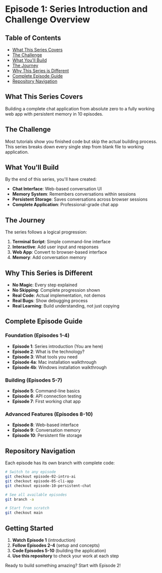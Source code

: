 # Episode 1: Series Introduction and Challenge Overview

## Table of Contents
- [What This Series Covers](#what-this-series-covers)
- [The Challenge](#the-challenge)
- [What You'll Build](#what-youll-build)
- [The Journey](#the-journey)
- [Why This Series is Different](#why-this-series-is-different)
- [Complete Episode Guide](#complete-episode-guide)
- [Repository Navigation](#repository-navigation)

## What This Series Covers
Building a complete chat application from absolute zero to a fully working web app with persistent memory in 10 episodes.

## The Challenge
Most tutorials show you finished code but skip the actual building process. This series breaks down every single step from blank file to working application.

## What You'll Build
By the end of this series, you'll have created:
- **Chat Interface**: Web-based conversation UI
- **Memory System**: Remembers conversations within sessions  
- **Persistent Storage**: Saves conversations across browser sessions
- **Complete Application**: Professional-grade chat app

## The Journey
The series follows a logical progression:

1. **Terminal Script**: Simple command-line interface
2. **Interactive**: Add user input and responses
3. **Web App**: Convert to browser-based interface  
4. **Memory**: Add conversation memory

## Why This Series is Different
- **No Magic**: Every step explained
- **No Skipping**: Complete progression shown
- **Real Code**: Actual implementation, not demos
- **Real Bugs**: Show debugging process
- **Real Learning**: Build understanding, not just copying

## Complete Episode Guide

### **Foundation (Episodes 1-4)**
- **Episode 1**: Series introduction (You are here)
- **Episode 2**: What is the technology?
- **Episode 3**: What tools you need
- **Episode 4a**: Mac installation walkthrough  
- **Episode 4b**: Windows installation walkthrough

### **Building (Episodes 5-7)**
- **Episode 5**: Command-line basics
- **Episode 6**: API connection testing
- **Episode 7**: First working chat app

### **Advanced Features (Episodes 8-10)**  
- **Episode 8**: Web-based interface
- **Episode 9**: Conversation memory
- **Episode 10**: Persistent file storage

## Repository Navigation
Each episode has its own branch with complete code:

```bash
# Switch to any episode
git checkout episode-02-intro-ai
git checkout episode-05-cli-app
git checkout episode-10-persistent-chat

# See all available episodes
git branch -a

# Start from scratch
git checkout main
```

## Getting Started
1. **Watch Episode 1** (introduction)
2. **Follow Episodes 2-4** (setup and concepts)
3. **Code Episodes 5-10** (building the application)
4. **Use this repository** to check your work at each step

Ready to build something amazing? Start with Episode 2!
